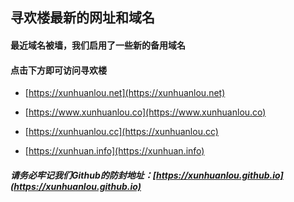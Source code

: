 ## 寻欢楼最新的网址和域名    
      
      
#### 最近域名被墙，我们启用了一些新的备用域名     
      
#### 点击下方即可访问寻欢楼  
            
            
            
      
* [https://xunhuanlou.net](https://xunhuanlou.net)          

* [https://www.xunhuanlou.co](https://www.xunhuanlou.co)  

* [https://xunhuanlou.cc](https://xunhuanlou.cc)

* [https://xunhuan.info](https://xunhuan.info) 
      
      
##### 请务必牢记我们Github的防封地址：[https://xunhuanlou.github.io](https://xunhuanlou.github.io)
